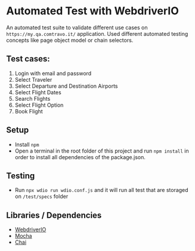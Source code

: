 # Automated Test with WebdriverIO

An automated test suite to validate different use cases on `https://my.qa.comtravo.it/` application. Used different automated testing concepts like page object model or chain selectors. 

## Test cases: 

1. Login with email and password
2. Select Traveler
3. Select Departure and Destination Airports
4. Select Flight Dates
5. Search Flights
6. Select Flight Option
7. Book Flight

## Setup
- Install `npm`
- Open a terminal in the root folder of this project and run `npm install` in order to install all dependencies of the package.json.

## Testing

* Run `npx wdio run wdio.conf.js` and it will run all test that are storaged on `/test/specs` folder

## Libraries / Dependencies

- [WebdriverIO](https://webdriver.io/docs/gettingstarted)
- [Mocha](https://mochajs.org/)
- [Chai](https://www.chaijs.com/)
